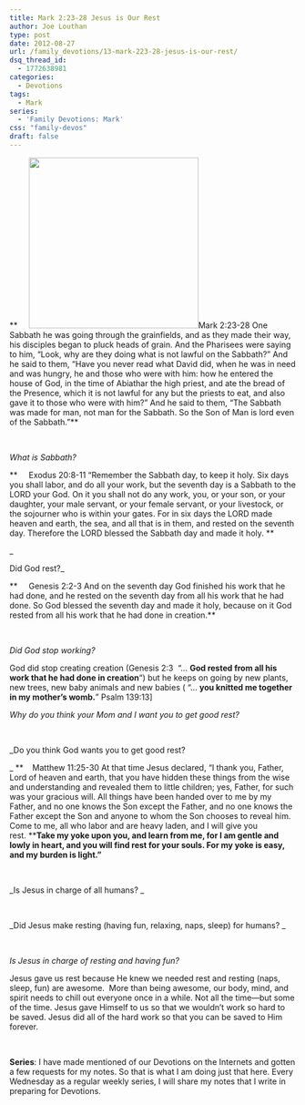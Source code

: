 ```yaml
---
title: Mark 2:23-28 Jesus is Our Rest
author: Joe Louthan
type: post
date: 2012-08-27
url: /family_devotions/13-mark-223-28-jesus-is-our-rest/
dsq_thread_id:
  - 1772638981
categories:
  - Devotions
tags:
  - Mark
series:
  - 'Family Devotions: Mark'
css: "family-devos"
draft: false
---
```

**     [<img class="alignright size-medium wp-image-525" title="Jesus-resting" alt="" src="https://i2.wp.com/theologic.us/wp-content/uploads/2012/08/Jesus-resting.jpg?resize=298%2C300" width="298" height="300" srcset="https://i2.wp.com/theologic.us/wp-content/uploads/2012/08/Jesus-resting.jpg?resize=298%2C300 298w, https://i2.wp.com/theologic.us/wp-content/uploads/2012/08/Jesus-resting.jpg?resize=150%2C150 150w, https://i2.wp.com/theologic.us/wp-content/uploads/2012/08/Jesus-resting.jpg?w=465 465w" sizes="(max-width: 298px) 100vw, 298px" data-recalc-dims="1" />][1]Mark 2:23-28 One Sabbath he was going through the grainfields, and as they made their way, his disciples began to pluck heads of grain. And the Pharisees were saying to him, “Look, why are they doing what is not lawful on the Sabbath?” And he said to them, “Have you never read what David did, when he was in need and was hungry, he and those who were with him: how he entered the house of God, in the time of Abiathar the high priest, and ate the bread of the Presence, which it is not lawful for any but the priests to eat, and also gave it to those who were with him?” And he said to them, “The Sabbath was made for man, not man for the Sabbath. So the Son of Man is lord even of the Sabbath.”**

&nbsp;

_What is Sabbath?_

**     Exodus 20:8-11 “Remember the Sabbath day, to keep it holy. Six days you shall labor, and do all your work, but the seventh day is a Sabbath to the LORD your God. On it you shall not do any work, you, or your son, or your daughter, your male servant, or your female servant, or your livestock, or the sojourner who is within your gates. For in six days the LORD made heaven and earth, the sea, and all that is in them, and rested on the seventh day. Therefore the LORD blessed the Sabbath day and made it holy. **

_
  
Did God rest?_

**     Genesis 2:2-3 And on the seventh day God finished his work that he had done, and he rested on the seventh day from all his work that he had done. So God blessed the seventh day and made it holy, because on it God rested from all his work that he had done in creation.**

&nbsp;

_Did God stop working?_

God did stop creating creation (Genesis 2:3  &#8220;&#8230; **God rested from all his work that he had done in creation**&#8220;) but he keeps on going by new plants, new trees, new baby animals and new babies ( &#8220;&#8230; **you knitted me together in my mother&#8217;s womb.**&#8221; Psalm 139:13]

_Why do you think your Mom and I want you to get good rest?_

&nbsp;

_Do you think God wants you to get good rest?
  
_ **    Matthew 11:25-30 At that time Jesus declared, “I thank you, Father, Lord of heaven and earth, that you have hidden these things from the wise and understanding and revealed them to little children; yes, Father, for such was your gracious will. All things have been handed over to me by my Father, and no one knows the Son except the Father, and no one knows the Father except the Son and anyone to whom the Son chooses to reveal him. Come to me, all who labor and are heavy laden, and I will give you rest. ****Take my yoke upon you, and learn from me, for I am gentle and lowly in heart, and you will find rest for your souls. For my yoke is easy, and my burden is light.”**

&nbsp;

_Is Jesus in charge of all humans? _

&nbsp;

_Did Jesus make resting (having fun, relaxing, naps, sleep) for humans? _

&nbsp;

_Is Jesus in charge of resting and having fun?_

Jesus gave us rest because He knew we needed rest and resting (naps, sleep, fun) are awesome.  More than being awesome, our body, mind, and spirit needs to chill out everyone once in a while. Not all the time—but some of the time. Jesus gave Himself to us so that we wouldn&#8217;t work so hard to be saved. Jesus did all of the hard work so that you can be saved to Him forever.

&nbsp;

**Series**: I have made mentioned of our Devotions on the Internets and gotten a few requests for my notes. So that is what I am doing just that here. Every Wednesday as a regular weekly series, I will share my notes that I write in preparing for Devotions.

 [1]: https://i2.wp.com/theologic.us/wp-content/uploads/2012/08/Jesus-resting.jpg